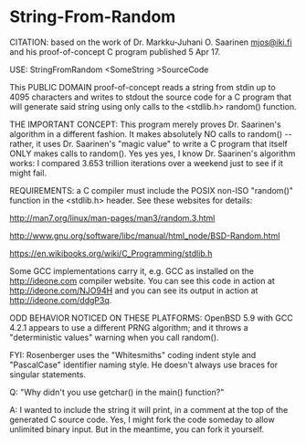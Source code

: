 # String-From-Random
CITATION: based on the work of Dr. Markku-Juhani O. Saarinen <mjos@iki.fi> and his proof-of-concept C program published 5 Apr 17.

   USE: StringFromRandom  \<SomeString  \>SourceCode

This PUBLIC DOMAIN proof-of-concept reads a string from stdin up to 4095 characters and writes to stdout the source code for a C program that will generate said string using only calls to the \<stdlib.h\> random() function.

THE IMPORTANT CONCEPT: This program merely proves Dr. Saarinen's algorithm in a different fashion.  It makes absolutely NO calls to random() -- rather, it uses Dr. Saarinen's "magic value" to write a C program that itself ONLY makes calls to random().  Yes yes yes, I know Dr. Saarinen's algorithm works: I compared 3.653 trillion iterations over a weekend just to see if it might fail.

REQUIREMENTS: a C compiler must include the POSIX non-ISO "random()" function in the <stdlib.h> header.  See these websites for details:

http://man7.org/linux/man-pages/man3/random.3.html

http://www.gnu.org/software/libc/manual/html_node/BSD-Random.html

https://en.wikibooks.org/wiki/C_Programming/stdlib.h

Some GCC implementations carry it, e.g. GCC as installed on the http://ideone.com compiler website.  You can see this code in action at http://ideone.com/NJO94H and you can see its output in action at http://ideone.com/ddgP3q.

ODD BEHAVIOR NOTICED ON THESE PLATFORMS: OpenBSD 5.9 with GCC 4.2.1 appears to use a different PRNG algorithm; and it throws a "deterministic values" warning when you call random().

FYI: Rosenberger uses the "Whitesmiths" coding indent style and "PascalCase" identifier naming style.  He doesn't always use braces for singular statements.

Q: "Why didn't you use getchar() in the main() function?"

A: I wanted to include the string it will print, in a comment at the top of the generated C source code.  Yes, I might fork the code someday to allow unlimited binary input.  But in the meantime, you can fork it yourself.
